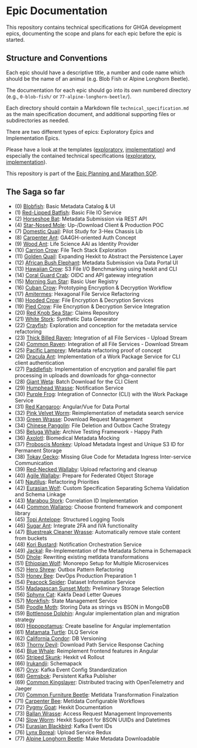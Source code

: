 # Epic Documentation

This repository contains technical specifications for GHGA development epics,
documenting the scope and plans for each epic before the epic is started.

## Structure and Conventions

Each epic should have a descriptive title, a number and code name which should be the name of an animal (e.g. Blob Fish or Alpine Longhorn Beetle).

The documentation for each epic should go into its own numbered directory (e.g., `0-blob-fish/` or `77-alpine-longhorn-beetle/`).

Each directory should contain a Markdown file `technical_specification.md`  as the main specification document, and additional supporting files or subdirectories as needed.

There are two different types of epics: Exploratory Epics and Implementation Epics.

Please have a look at the templates ([exploratory](./template_exploratory_epic), [implementation](./template_implementation_epic)) and especially the contained technical specifications ([exploratory](./template_exploratory_epic/technical_specification.md), [implementation](./template_implementation_epic/technical_specification.md)).

This repository is part of the [Epic Planning and Marathon SOP](https://ghga.pages.hzdr.de/internal.ghga.de/main/sops/development/epic_planning/).

## The Saga so far

- (0) [Blobfish](./0-blob-fish/technical_specification.md): Basic Metadata Catalog & UI
- (1) [Red-Lipped Batfish](./1-red-lipped-batfish/technical_specification.md): Basic File IO Service
- (2) [Horseshoe Bat](./2-horseshoe-bat/technical_specification.md): Metadata Submission via REST API
- (4) [Star-Nosed Mole](./4-star-nosed-mole/technical_specification.md): Up-/Download Client & Production POC
- (7) [Domestic Quail](./7-domestic-quail/technical_specification.md): Pilot Study for 3-Hex Chassis Lib
- (8) [Carpenter Ant](./8-carpenter-ant/technical_specification.md): GA4GH-oriented Auth Concept
- (9) [Wood Ant](./9-wood-ant/technical_specification.md): Life Science AAI as Identity Provider
- (10) [Carrion Crow](./10-carrion-crow/technical_specification.md): File Tech Stack Exploration
- (11) [Golden Quail](./11-golden_quail/technical_specification.md): Expanding Hexkit to Abstract the Persistence Layer
- (12) [African Bush Elephant](./12-african-bush-elephant/technical_specification.md): Metadata Submission via Data Portal UI
- (13) [Hawaiian Crow](./13-hawaiian-crow/technical_specification.md): S3 File I/O Benchmarking using hexkit and CLI
- (14) [Coral Guard Crab](./14-coral-guard-crab/technical_specification.md): OIDC and API gateway integration
- (15) [Morning Sun Star](./15-morning-sun-star/technical_specification.md): Basic User Registry
- (16) [Cuban Crow](./16-cuban-crow/technical_specification.md): Prototyping Encryption & Decryption Workflow
- (17) [Amitermes](./17-amitermes/technical_specification.md): Hexagonal File Service Refactoring
- (18) [Hooded Crow](./18-hooded-crow/technical_specification.md): File Encryption & Decryption Services
- (19) [Pied Crow](./19-pied-raven/technical_specification.md): File Encryption & Decryption Service Integration
- (20) [Red Knob Sea Star](./20-red-knob-sea-star/technical_specification.md): Claims Repository
- (21) [White Stork](./21-white_stork/technical_specification.md): Synthetic Data Generator
- (22) [Crayfish](./22-crayfish/technical_specification.md): Exploration and conception for the metadata service refactoring
- (23) [Thick Billed Raven](./23-thick-billed-raven/technical_specification.md): Integration of all File Services - Upload Stream
- (24) [Common Raven](./24-common-raven/technical_specification.md): Integration of all File Services - Download Stream
- (25) [Pacific Lamprey](./25-pacific_lamprey/technical_specification.md): Metadata refactoring proof of concept
- (26) [Dracula Ant](./26-dracula-ant/technical_specification.md): Implementation of a Work Package Service for CLI client authentication
- (27) [Paddlefish](./27-paddlefish/technical_specification.md): Implementation of encryption and parallel file part processing in uploads and downloads for ghga-connector
- (28) [Giant Weta](./28-giant_weta/technical_specification.md): Batch Download for the CLI Client
- (29) [Humphead Wrasse](./29-humphead-wrasse/technical_specification.md): Notification Service
- (30) [Purple Frog](./30-purple_frog/technical_specification.md): Integration of Connector (CLI) with the Work Package Service
- (31) [Red Kangaroo](./31-red-kangaroo/technical_specification.md): Angular/Vue for Data Portal
- (32) [Pink Velvet Worm](./32-pink-velvet-worm/technical_specification.md): Reimplementation of metadata search service
- (33) [Green Wrasse](./33-green-wrasse/technical_specification.md): Download Request Management
- (34) [Chinese Pangolin](./34-chinese-pangolin/technical_specification.md): File Deletion and Outbox Cache Strategy
- (35) [Beluga Whale](./35-beluga-whale/technical_specification.md): Archive Testing Framework - Happy Path
- (36) [Axolotl](./36-axolotl/technical_specification.md): Biomedical Metadata Mocking
- (37) [Proboscis Monkey](./37-proboscis-monkey/technical_specification.md): Upload Metadata Ingest and Unique S3 ID for Permanent Storage
- (38) [Tokay Gecko](./38-tokay-gecko/technical_specification.md): Missing Glue Code for Metadata Ingress Inter-service Communication
- (39) [Red-Necked Wallaby](./39-red-necked-wallaby/technical_specification.md): Upload refactoring and cleanup
- (40) [Agile Wallaby](./40-agile-wallaby/technical_specification.md): Prepare for Federated Object Storage
- (41) [Nautilus](./41-nautilus/technical_specification.md): Refactoring Priorities
- (42) [Eurasian Wolf](./42-eurasian_wolf/technical_specification.md): Custom Specification Separating Schema Validation and Schema Linkage
- (43) [Marabou Stork](./43-marabou-stork/technical_specification.md): Correlation ID Implementation
- (44) [Common Wallaroo](./44-common-wallaroo/technical_specification.md): Choose frontend framework and component library
- (45) [Topi Antelope](./45-topi-antelope/technical_specification.md): Structured Logging Tools
- (46) [Sugar Ant](./46-sugar-ant/technical_specification.md): Integrate 2FA and IVA functionality
- (47) [Bluestreak Cleaner Wrasse](./47-bluestreak-cleaner-wrasse/technical_specification.md): Automatically remove stale content from buckets
- (48) [Kori Bustard](./48-kori-bustard/technical_specification.md): Notification Orchestration Service
- (49) [Jackal](./49-jackal/technical_specification.md): Re-Implementation of the Metadata Schema in Schemapack
- (50) [Dhole](./50-dhole/technical_specification.md): Rewriting existing metldata transformations
- (51) [Ethiopian Wolf](./51-ethiopian-wolf/technical_specification.md): Monorepo Setup for Multiple Microservices
- (52) [Hero Shrew](./52-hero-shrew/technical_specification.md): Outbox Pattern Refactoring
- (53) [Honey Bee](./53-honey-bee/technical_specification.md): DevOps Production Preparation 1
- (54) [Peacock Spider](./54-peacock-spider/technical_specification.md): Dataset Information Service
- (55) [Madagascan Sunset Moth](./55-madagascan-sunset-moth/technical_specification.md): Preliminary Storage Selection
- (56) [Sphynx Cat](./56-sphynx-cat/technical_specification.md): Kakfa Dead Letter Queues
- (57) [Monkfish](./57-monkfish/technical_specification.md): State Management Service
- (58) [Poodle Moth](./58-poodle-moth/technical_specification.md): Storing Data as strings vs BSON in MongoDB
- (59) [Bottlenose Dolphin](./59-bottlenose-dolphin/technical_specification.md): Angular implementation plan and migration strategy
- (60) [Hippopotamus](./60-hippopotamus/technical_specification.md): Create baseline for Angular implementation
- (61) [Matamata Turtle](./61-matamata-turtle/technical_specification.md): DLQ Service
- (62) [California Condor](./62-california-condor/technical_specification.md): DB Versioning
- (63) [Thorny Devil](./63-thorny-devil/technical_specification.md): Download Path Service Response Caching
- (64) [Blue Whale](./64-blue-whale/technical_specification.md): Reimplement frontend features in Angular
- (65) [Striped Skunk](./65-striped-skunk/technical_specification.md): Hexkit v4 Rollout
- (66) [Irukandji](./66-irukandji/technical_specification.md): Schemapack
- (67) [Oryx](./67-oryx/technical_specification.md): Kafka Event Config Standardization
- (68) [Gemsbok](./68-gemsbok/technical_specification.md): Persistent Kafka Publisher
- (69) [Common Kingslayer](./69-common-kingslayer/technical_specification.md): Distributed tracing with OpenTelemetry and Jaeger
- (70) [Common Furniture Beetle](./70-common-furniture-beetle/technical_specification.md): Metldata Transformation Finalzation
- (71) [Carpenter Bee](./71-carpenter-bee/technical_specification.md): Metldata Configurable Workflows
- (72) [Pygmy Goat](./72-pygmy-goat/technical_specification.md): Hexkit Documentation
- (73) [Ballan Wrasse](./73-ballan-wrasse/technical_specification.md): Access Request Management Improvements
- (74) [Slow Worm](./74-slow-worm/technical_specification.md): Hexkit Support for BSON UUIDs and Datetimes
- (75) [Eurasian Blackbird](./75-eurasian-blackbird/technical_specification.md): Kafka Event IDs
- (76) [Lynx Boreal](./76-lynx-boreal/technical_specification.md): Upload Service Redux
- (77) [Alpine Longhorn Beetle](./77-alpine-longhorn-beetle/technical_specification.md): Make Metadata Downloadable
